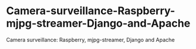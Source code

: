 # Camera-surveillance-Raspberry-mjpg-streamer-Django-and-Apache
Camera surveillance: Raspberry, mjpg-streamer, Django and Apache
